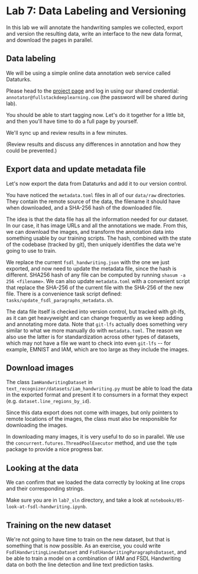 # Lab 7: Data Labeling and Versioning

In this lab we will annotate the handwriting samples we collected, export and version the resulting data, write an interface to the new data format, and download the pages in parallel.

## Data labeling

We will be using a simple online data annotation web service called Dataturks.

Please head to the [project page](https://dataturks.com/projects/sergeykarayev/fsdl_handwriting) and log in using our shared credential: `annotator@fullstackdeeplearning.com` (the password will be shared during lab).

You should be able to start tagging now.
Let's do it together for a little bit, and then you'll have time to do a full page by yourself.

We'll sync up and review results in a few minutes.

(Review results and discuss any differences in annotation and how they could be prevented.)

## Export data and update metadata file

Let's now export the data from Dataturks and add it to our version control.

You have noticed the `metadata.toml` files in all of our `data/raw` directories.
They contain the remote source of the data, the filename it should have when downloaded, and a SHA-256 hash of the downloaded file.

The idea is that the data file has all the information needed for our dataset.
In our case, it has image URLs and all the annotations we made.
From this, we can download the images, and transform the annotation data into something usable by our training scripts.
The hash, combined with the state of the codebase (tracked by git), then uniquely identifies the data we're going to use to train.

We replace the current `fsdl_handwriting.json` with the one we just exported, and now need to update the metadata file, since the hash is different.
SHA256 hash of any file can be computed by running `shasum -a 256 <filename>`.
We can also update `metadata.toml` with a convenient script that replace the SHA-256 of the current file with the SHA-256 of the new file.
There is a convenience task script defined: `tasks/update_fsdl_paragraphs_metadata.sh`.

The data file itself is checked into version control, but tracked with git-lfs, as it can get heavyweight and can change frequently as we keep adding and annotating more data.
Note that `git-lfs` actually does something very similar to what we more manually do with `metadata.toml`.
The reason we also use the latter is for standardization across other types of datasets, which may not have a file we want to check into even `git-lfs` -- for example, EMNIST and IAM, which are too large as they include the images.

## Download images

The class `IamHandwritingDataset` in `text_recognizer/datasets/iam_handwriting.py` must be able to load the data in the exported format and present it to consumers in a format they expect (e.g. `dataset.line_regions_by_id`).

Since this data export does not come with images, but only pointers to remote locations of the images, the class must also be responsible for downloading the images.

In downloading many images, it is very useful to do so in parallel.
We use the `concurrent.futures.ThreadPoolExecutor` method, and use the `tqdm` package to provide a nice progress bar.

## Looking at the data

We can confirm that we loaded the data correctly by looking at line crops and their corresponding strings.

Make sure you are in `lab7_sln` directory, and take a look at `notebooks/05-look-at-fsdl-handwriting.ipynb`.

## Training on the new dataset

We're not going to have time to train on the new dataset, but that is something that is now possible.
As an exercise, you could write `FsdlHandwritingLinesDataset` and `FsdlHandwritingParagraphsDataset`, and be able to train a model on a combination of IAM and FSDL Handwriting data on both the line detection and line text prediction tasks.
